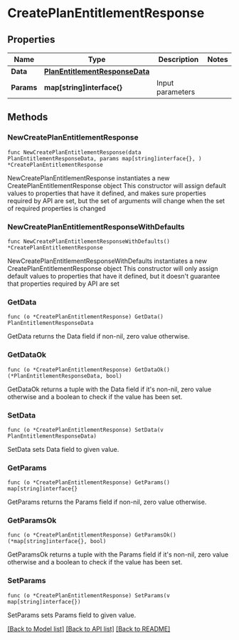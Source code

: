 # CreatePlanEntitlementResponse

## Properties

Name | Type | Description | Notes
------------ | ------------- | ------------- | -------------
**Data** | [**PlanEntitlementResponseData**](PlanEntitlementResponseData.md) |  | 
**Params** | **map[string]interface{}** | Input parameters | 

## Methods

### NewCreatePlanEntitlementResponse

`func NewCreatePlanEntitlementResponse(data PlanEntitlementResponseData, params map[string]interface{}, ) *CreatePlanEntitlementResponse`

NewCreatePlanEntitlementResponse instantiates a new CreatePlanEntitlementResponse object
This constructor will assign default values to properties that have it defined,
and makes sure properties required by API are set, but the set of arguments
will change when the set of required properties is changed

### NewCreatePlanEntitlementResponseWithDefaults

`func NewCreatePlanEntitlementResponseWithDefaults() *CreatePlanEntitlementResponse`

NewCreatePlanEntitlementResponseWithDefaults instantiates a new CreatePlanEntitlementResponse object
This constructor will only assign default values to properties that have it defined,
but it doesn't guarantee that properties required by API are set

### GetData

`func (o *CreatePlanEntitlementResponse) GetData() PlanEntitlementResponseData`

GetData returns the Data field if non-nil, zero value otherwise.

### GetDataOk

`func (o *CreatePlanEntitlementResponse) GetDataOk() (*PlanEntitlementResponseData, bool)`

GetDataOk returns a tuple with the Data field if it's non-nil, zero value otherwise
and a boolean to check if the value has been set.

### SetData

`func (o *CreatePlanEntitlementResponse) SetData(v PlanEntitlementResponseData)`

SetData sets Data field to given value.


### GetParams

`func (o *CreatePlanEntitlementResponse) GetParams() map[string]interface{}`

GetParams returns the Params field if non-nil, zero value otherwise.

### GetParamsOk

`func (o *CreatePlanEntitlementResponse) GetParamsOk() (*map[string]interface{}, bool)`

GetParamsOk returns a tuple with the Params field if it's non-nil, zero value otherwise
and a boolean to check if the value has been set.

### SetParams

`func (o *CreatePlanEntitlementResponse) SetParams(v map[string]interface{})`

SetParams sets Params field to given value.



[[Back to Model list]](../README.md#documentation-for-models) [[Back to API list]](../README.md#documentation-for-api-endpoints) [[Back to README]](../README.md)


